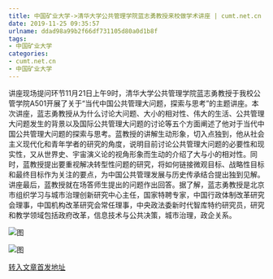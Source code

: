```yaml
---
title: 中国矿业大学->清华大学公共管理学院蓝志勇教授来校做学术讲座 | cumt.net.cn
date: 2019-11-25 09:35:57
urlname: ddad98a99b2f66df731105d80a0d1b8f
tags: 
- 中国矿业大学
categories:
- cumt.net.cn
- 中国矿业大学
---
```

讲座现场提问环节11月21日上午9时，清华大学公共管理学院蓝志勇教授于我校公管学院A501开展了关于“当代中国公共管理大问题，探索与思考”的主题讲座。本次讲座，蓝志勇教授从为什么讨论大问题、大小的相对性、伟大的生活、公共管理大问题发生的背景以及国际公共管理大问题的讨论等五个方面阐述了他对于当代中国公共管理大问题的探索与思考。蓝教授的讲解生动形象，切入点独到，他从社会主义现代化和青年学者的研究的角度，说明目前讨论公共管理大问题的必要性和现实性，又从世界史、宇宙演义论的视角形象而生动的介绍了大与小的相对性。同时，蓝教授提出要重视解决转型性问题的研究，将如何链接微观目标、战略性目标和最终目标作为关注的要点，为中国公共管理发展与历史传承结合提出独到见解。讲座最后，蓝教授就在场答师生提出的问题作出回答。据了解，蓝志勇教授是北京市组织学习与城市治理创新研究中心主任，国家特聘专家，中国行政体制改革研究会理事，中国机构改革研究会常任理事，中央政法委新时代智库特约研究员，研究和教学领域包括政府改革，信息技术与公共决策，城市治理，政企关系。

![图](http://xwzx.cumt.edu.cn/_upload/article/images/1e/60/e7c9dbb4469eaf509fb3a99b515e/f938e164-5cc2-4763-a677-a12a8bb326cc.png)

![图](http://xwzx.cumt.edu.cn/_upload/article/images/1e/60/e7c9dbb4469eaf509fb3a99b515e/4e4f5d9e-9b21-40d0-abab-dae46e1abdf4.png)

[转入文章首发地址](http://xwzx.cumt.edu.cn/68/5b/c523a551003/page.htm)